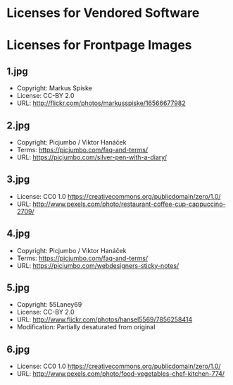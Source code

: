 Licenses for Vendored Software
==============================

Licenses for Frontpage Images
=============================

1.jpg
-----

* Copyright: Markus Spiske
* License: CC-BY 2.0
* URL: http://flickr.com/photos/markusspiske/16566677982

2.jpg
-----

* Copyright: Picjumbo / Viktor Hanáček
* Terms: https://picjumbo.com/faq-and-terms/
* URL: https://picjumbo.com/silver-pen-with-a-diary/

3.jpg
-----

* License: CC0 1.0 <https://creativecommons.org/publicdomain/zero/1.0/>
* URL: http://www.pexels.com/photo/restaurant-coffee-cup-cappuccino-2709/

4.jpg
-----

* Copyright: Picjumbo / Viktor Hanáček
* Terms: https://picjumbo.com/faq-and-terms/
* URL: https://picjumbo.com/webdesigners-sticky-notes/

5.jpg
-----

* Copyright: 55Laney69
* License: CC-BY 2.0
* URL: http://www.flickr.com/photos/hansel5569/7856258414
* Modification: Partially desaturated from original

6.jpg
-----

* License: CC0 1.0 <https://creativecommons.org/publicdomain/zero/1.0/>
* URL: http://www.pexels.com/photo/food-vegetables-chef-kitchen-774/
